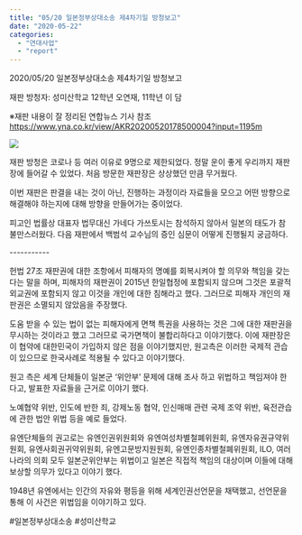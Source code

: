 ```yaml
---
title: "05/20 일본정부상대소송 제4차기일 방청보고"
date: "2020-05-22"
categories: 
  - "연대사업"
  - "report"
---
```


2020/05/20 일본정부상대소송 제4차기일 방청보고

재판 방청자: 성미산학교 12학년 오연재, 11학년 이 담

※재판 내용이 잘 정리된 연합뉴스 기사 참조 https://www.yna.co.kr/view/AKR20200520178500004?input=1195m

![](https://womenandwar.net/kr/wp-content/uploads/2020/05/noname02.jpg)

재판 방청은 코로나 등 여러 이유로 9명으로 제한되었다. 정말 운이 좋게 우리까지 재판장에 들어갈 수 있었다. 처음 방문한 재판장은 상상했던 만큼 무거웠다.

이번 재판은 판결을 내는 것이 아닌, 진행하는 과정이라 자료들을 모으고 어떤 방향으로 해결해야 하는지에 대해 방향을 만들어가는 중이었다.

피고인 법률상 대표자 법무대신 가네다 가쓰토시는 참석하지 않아서 일본의 태도가 참 불만스러웠다. 다음 재판에서 백범석 교수님의 증인 심문이 어떻게 진행될지 궁금하다.

\-----------

헌법 27조 재판권에 대한 조항에서 피해자의 명예를 회복시켜야 할 의무와 책임을 갖는다는 말을 하며, 피해자의 재판권이 2015년 한일협정에 포함되지 않으며 그것은 포괄적 외교권에 포함되지 않고 이것을 개인에 대한 침해라고 했다. 그러므로 피해자 개인의 재판권은 소멸되지 않았음을 주장했다.

도움 받을 수 있는 법이 없는 피해자에게 면책 특권을 사용하는 것은 그에 대한 재판권을 무시하는 것이라고 했고 그러므로 국가면책이 불합리하다고 이야기했다. 이에 재판장은 이 협약에 대한민국이 가입하지 않은 점을 이야기했지만, 원고측은 이러한 국제적 관습이 있으므로 한국사례로 적용될 수 있다고 이야기했다.

원고 측은 세계 단체들이 일본군 ‘위안부’ 문제에 대해 조사 하고 위법하고 책임져야 한다고, 발표한 자료들을 근거로 이야기 했다.

노예협약 위반, 인도에 반한 죄, 강제노동 협약, 인신매매 관련 국제 조약 위반, 육전관습에 관한 법안 위법 등을 예로 들었다.

유엔단체들의 권고로는 유엔인권위원회와 유엔여성차별철폐위원회, 유엔자유권규약위원회, 유엔사회권귀약위원회, 유엔고문방지원원회, 유엔인종차별철폐위원회, ILO, 여러 나라의 의회 모두 일본군위안부는 위법이고 일본은 직접적 책임의 대상이며 이들에 대해 보상할 의무가 있다고 이야기 했다.

1948년 유엔에서는 인간의 자유와 평등을 위해 세계인권선언문을 채택했고, 선언문을 통해 이 사건은 위법임을 이야기하고 있다.

#일본정부상대소송 #성미산학교
